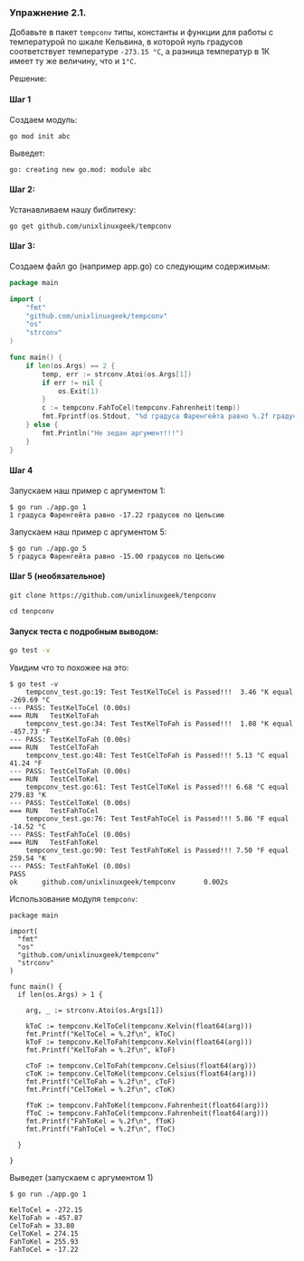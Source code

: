 ### Упражнение 2.1.

Добавьте в пакет ```tempconv``` типы, константы и функции для работы с температурой по шкале Кельвина,
в которой нуль градусов соответствует температуре ```-273.15 °C```,
а разница температур в 1К имеет ту же величину, что и ```1°С```.

Решение:

#### Шаг 1 

Создаем модуль:
```shell
go mod init abc
```

Выведет:
```
go: creating new go.mod: module abc
```


#### Шаг 2:

Устанавливаем нашу библитеку:
```shell
go get github.com/unixlinuxgeek/tempconv
```

#### Шаг 3:

Создаем файл go (например app.go) со следующим содержимым:
```go
package main

import (
	"fmt"
	"github.com/unixlinuxgeek/tempconv"
	"os"
	"strconv"
)

func main() {
	if len(os.Args) == 2 {
		temp, err := strconv.Atoi(os.Args[1])
		if err != nil {
			os.Exit(1)
		}
		c := tempconv.FahToCel(tempconv.Fahrenheit(temp))
		fmt.Fprintf(os.Stdout, "%d градуса Фаренгейта равно %.2f градусов по Цельсию\n", temp, c)
	} else {
		fmt.Println("Не зедан аргумент!!!")
	}
}
```

#### Шаг 4

Запускаем наш пример с аргументом 1:
```shell
$ go run ./app.go 1
1 градуса Фаренгейта равно -17.22 градусов по Цельсию
```

Запускаем наш пример с аргументом 5:
```shell
$ go run ./app.go 5
5 градуса Фаренгейта равно -15.00 градусов по Цельсию
```

#### Шаг 5 (необязательное)

```shell
git clone https://github.com/unixlinuxgeek/tenpconv
```

```shell
cd tenpconv
```

#### Запуск теста с подробным выводом: 

```bash
go test -v
```

Увидим что то похожее на это:
```shell
$ go test -v
    tempconv_test.go:19: Test TestKelToCel is Passed!!!  3.46 °K equal -269.69 °C
--- PASS: TestKelToCel (0.00s)
=== RUN   TestKelToFah
    tempconv_test.go:34: Test TestKelToFah is Passed!!!  1.08 °K equal -457.73 °F
--- PASS: TestKelToFah (0.00s)
=== RUN   TestCelToFah
    tempconv_test.go:48: Test TestCelToFah is Passed!!! 5.13 °C equal 41.24 °F
--- PASS: TestCelToFah (0.00s)
=== RUN   TestCelToKel
    tempconv_test.go:61: Test TestCelToKel is Passed!!! 6.68 °C equal 279.83 °K
--- PASS: TestCelToKel (0.00s)
=== RUN   TestFahToCel
    tempconv_test.go:76: Test TestFahToCel is Passed!!! 5.86 °F equal -14.52 °C
--- PASS: TestFahToCel (0.00s)
=== RUN   TestFahToKel
    tempconv_test.go:90: Test TestFahToKel is Passed!!! 7.50 °F equal 259.54 °K
--- PASS: TestFahToKel (0.00s)
PASS
ok      github.com/unixlinuxgeek/tempconv       0.002s
```


Использование модуля ```tempconv```:

```shell
package main

import(
  "fmt"
  "os" 
  "github.com/unixlinuxgeek/tempconv"
  "strconv"
)

func main() {
  if len(os.Args) > 1 {
  
    arg, _ := strconv.Atoi(os.Args[1])
  
    kToC := tempconv.KelToCel(tempconv.Kelvin(float64(arg)))
    fmt.Printf("KelToCel = %.2f\n", kToC)
    kToF := tempconv.KelToFah(tempconv.Kelvin(float64(arg)))
    fmt.Printf("KelToFah = %.2f\n", kToF)
  
    cToF := tempconv.CelToFah(tempconv.Celsius(float64(arg)))
    cToK := tempconv.CelToKel(tempconv.Celsius(float64(arg)))
    fmt.Printf("CelToFah = %.2f\n", cToF)
    fmt.Printf("CelToKel = %.2f\n", cToK)
  
    fToK := tempconv.FahToKel(tempconv.Fahrenheit(float64(arg)))
    fToC := tempconv.FahToCel(tempconv.Fahrenheit(float64(arg)))
    fmt.Printf("FahToKel = %.2f\n", fToK)
    fmt.Printf("FahToCel = %.2f\n", fToC)
  
  }
  
}
```

Выведет (запускаем с аргументом 1)
```
$ go run ./app.go 1

KelToCel = -272.15
KelToFah = -457.87
CelToFah = 33.80
CelToKel = 274.15
FahToKel = 255.93
FahToCel = -17.22

```